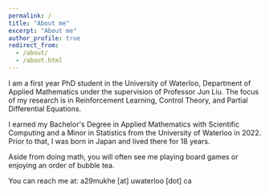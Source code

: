 ```yaml
---
permalink: /
title: "About me"
excerpt: "About me"
author_profile: true
redirect_from: 
  - /about/
  - /about.html
---
```


I am a first year PhD student in the University of Waterloo, Department of Applied Mathematics under the supervision of Professor Jun Liu. The focus of my research is in Reinforcement Learning, Control Theory, and Partial Differential Equations. 

I earned my Bachelor's Degree in Applied Mathematics with Scientific Computing and a Minor in Statistics from the University of Waterloo in 2022. Prior to that, I was born in Japan and lived there for 18 years.

Aside from doing math, you will often see me playing board games or enjoying an order of bubble tea. 

You can reach me at: a29mukhe [at] uwaterloo [dot] ca